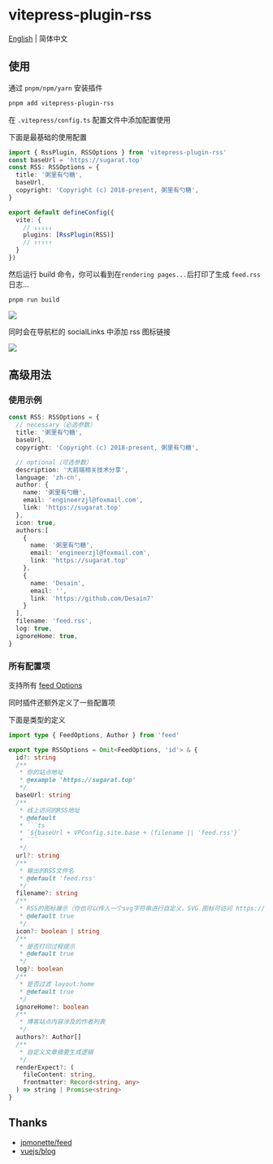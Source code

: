 # vitepress-plugin-rss

[English](./README.md) | 简体中文

## 使用
通过 `pnpm/npm/yarn` 安装插件
```sh
pnpm add vitepress-plugin-rss
```

在 `.vitepress/config.ts` 配置文件中添加配置使用

下面是最基础的使用配置
```ts
import { RssPlugin, RSSOptions } from 'vitepress-plugin-rss'
const baseUrl = 'https://sugarat.top'
const RSS: RSSOptions = {
  title: '粥里有勺糖',
  baseUrl,
  copyright: 'Copyright (c) 2018-present, 粥里有勺糖',
}

export default defineConfig({
  vite: {
    // ↓↓↓↓↓
    plugins: [RssPlugin(RSS)]
    // ↑↑↑↑↑
  }
})
```

然后运行 build 命令，你可以看到在`rendering pages...`后打印了生成 `feed.rss` 日志...

```sh
pnpm run build
```

![](https://img.cdn.sugarat.top/mdImg/MTY5MjQ1NTAzMzcwMg==692455033702)

同时会在导航栏的 socialLinks 中添加 rss 图标链接

![](https://img.cdn.sugarat.top/mdImg/MTY5MjQ1NTQ4MDYxMg==692455480612)

## 高级用法
### 使用示例
```ts
const RSS: RSSOptions = {
  // necessary（必选参数）
  title: '粥里有勺糖',
  baseUrl,
  copyright: 'Copyright (c) 2018-present, 粥里有勺糖',

  // optional（可选参数）
  description: '大前端相关技术分享',
  language: 'zh-cn',
  author: {
    name: '粥里有勺糖',
    email: 'engineerzjl@foxmail.com',
    link: 'https://sugarat.top'
  },
  icon: true,
  authors:[
    {
      name: '粥里有勺糖',
      email: 'engineerzjl@foxmail.com',
      link: 'https://sugarat.top'
    },
    {
      name: 'Desain',
      email: '',
      link: 'https://github.com/Desain7'
    }
  ],
  filename: 'feed.rss',
  log: true,
  ignoreHome: true,
}
```
### 所有配置项
支持所有 [feed Options](https://www.npmjs.com/package/feed)

同时插件还额外定义了一些配置项

下面是类型的定义
```ts
import type { FeedOptions, Author } from 'feed'

export type RSSOptions = Omit<FeedOptions, 'id'> & {
  id?: string
  /**
   * 你的站点地址
   * @example 'https://sugarat.top'
   */
  baseUrl: string
  /**
   * 线上访问的RSS地址
   * @default
   * ```ts
   * `${baseUrl + VPConfig.site.base + (filename || 'feed.rss'}`
   * ```
   */
  url?: string
  /**
   * 输出的RSS文件名
   * @default 'feed.rss'
   */
  filename?: string
  /**
   * RSS的图标展示（你也可以传入一个svg字符串进行自定义，SVG 图标可访问 https://www.xicons.org/# 获取）
   * @default true
   */
  icon?: boolean | string
  /**
   * 是否打印过程提示
   * @default true
   */
  log?: boolean
  /**
   * 是否过滤 layout:home
   * @default true
   */
  ignoreHome?: boolean
  /**
   * 博客站点内容涉及的作者列表
   */
  authors?: Author[]
  /**
   * 自定义文章摘要生成逻辑
   */
  renderExpect?: (
    fileContent: string,
    frontmatter: Record<string, any>
  ) => string | Promise<string>
}
```

## Thanks
* [jpmonette/feed](https://www.npmjs.com/package/feed)
* [vuejs/blog](https://github.com/vuejs/blog/tree/main)